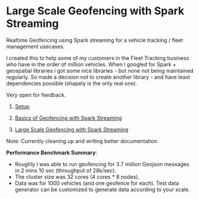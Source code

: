 # Large Scale Geofencing with Spark Streaming
Realtime Geofencing using Spark streaming for a vehicle tracking / fleet management usecases.

I created this to help some of my customers in the Fleet Tracking business who have in the order of million vehicles. When I googled for Spark + geospatial libraries i got some nice libraries - but none not being maintained regularly.
So made a decision not to create another library - and have least dependencies possible (shapely is the only real one).

Very open for feedback.


1. [Setup](1.%20Setup)

2. [Basics of Geofencing with Spark Streaming](2.%20Basics%20of%20Geofencing%20with%20Spark%20Streaming)

3. [Large Scale Geofencing with Spark Streaming](3.%20Large%20Scale%20Geofencing%20with%20Spark%20Streaming)

Note: Currently cleaning up and writing better documentation

__Performance Benchmark Summary__: 
* Roughly I was able to run geofencing for 3.7 million Geojson messages in 2 mins 10 sec (throughput of 28k/sec). 
* The cluster size was 32 cores (4 cores * 8 nodes). 
* Data was for 1000 vehicles (and one geofence for each).
Test data generator can be customized to generate data according to your scale.
